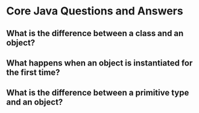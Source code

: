 # Core Java Questions and Answers

## What is the difference between a class and an object?

## What happens when an object is instantiated for the first time?

## What is the difference between a primitive type and an object?

